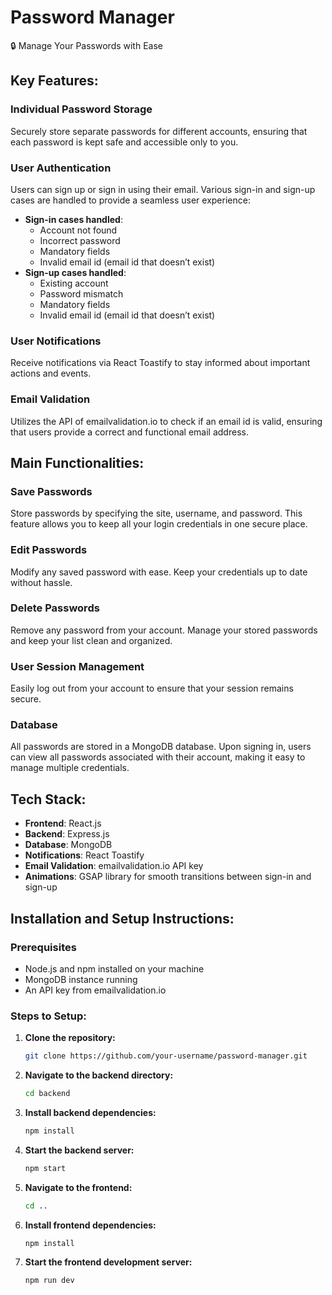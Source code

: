 # Password Manager

🔒 Manage Your Passwords with Ease

## Key Features:

### Individual Password Storage
Securely store separate passwords for different accounts, ensuring that each password is kept safe and accessible only to you.

### User Authentication
Users can sign up or sign in using their email. Various sign-in and sign-up cases are handled to provide a seamless user experience:
- **Sign-in cases handled**:
  - Account not found
  - Incorrect password
  - Mandatory fields
  - Invalid email id (email id that doesn’t exist)
- **Sign-up cases handled**:
  - Existing account
  - Password mismatch
  - Mandatory fields
  - Invalid email id (email id that doesn’t exist)

### User Notifications
Receive notifications via React Toastify to stay informed about important actions and events.

### Email Validation
Utilizes the API of emailvalidation.io to check if an email id is valid, ensuring that users provide a correct and functional email address.

## Main Functionalities:

### Save Passwords
Store passwords by specifying the site, username, and password. This feature allows you to keep all your login credentials in one secure place.

### Edit Passwords
Modify any saved password with ease. Keep your credentials up to date without hassle.

### Delete Passwords
Remove any password from your account. Manage your stored passwords and keep your list clean and organized.

### User Session Management
Easily log out from your account to ensure that your session remains secure.

### Database
All passwords are stored in a MongoDB database. Upon signing in, users can view all passwords associated with their account, making it easy to manage multiple credentials.

## Tech Stack:

- **Frontend**: React.js
- **Backend**: Express.js
- **Database**: MongoDB
- **Notifications**: React Toastify
- **Email Validation**: emailvalidation.io API key
- **Animations**: GSAP library for smooth transitions between sign-in and sign-up

## Installation and Setup Instructions:

### Prerequisites
- Node.js and npm installed on your machine
- MongoDB instance running
- An API key from emailvalidation.io

### Steps to Setup:

1. **Clone the repository:**
   ```bash
   git clone https://github.com/your-username/password-manager.git
2. **Navigate to the backend directory:**
   ```bash
   cd backend
3. **Install backend dependencies:**
   ```bash
   npm install
4. **Start the backend server:**
   ```bash
   npm start
5. **Navigate to the frontend:**
   ```bash
   cd ..
6. **Install frontend dependencies:**
   ```bash
   npm install
7. **Start the frontend development server:**
   ```bash
   npm run dev
